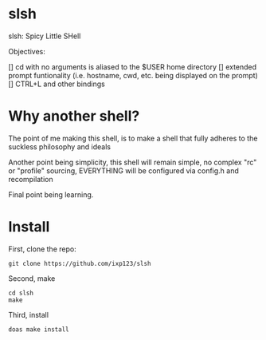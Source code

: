 # slsh
slsh: Spicy Little SHell

Objectives:

[] cd with no arguments is aliased to the $USER home directory
[] extended prompt funtionality (i.e. hostname, cwd, etc. being displayed on the prompt)
[] CTRL+L and other bindings

# Why another shell?
The point of me making this shell, is to make a shell that fully adheres to the suckless philosophy and ideals

Another point being simplicity, this shell will remain simple, no complex "rc" or "profile" sourcing, EVERYTHING will be configured via config.h and recompilation

Final point being learning.

# Install

First, clone the repo:
```
git clone https://github.com/ixp123/slsh
```

Second, make
```
cd slsh
make
```

Third, install
```
doas make install
```
